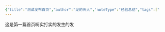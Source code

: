 ```yaml
---
{"title":"测试发布首页","author":"龙的传人","noteType":"经验总结","tags":["测试笔记","gardenEntry"],"status":"进行中","dateCreat":"2025-06-06 09:49:19","dateUpdate":"2025-06-06 09:49:19","dg-home":"true","dg-publish":true,"dg-path":"笔记/✍️ 文档工程/","permalink":"/笔记/✍️ 文档工程//","dgPassFrontmatter":true}
---
```


这是第一篇首页啊实打实的发生的发